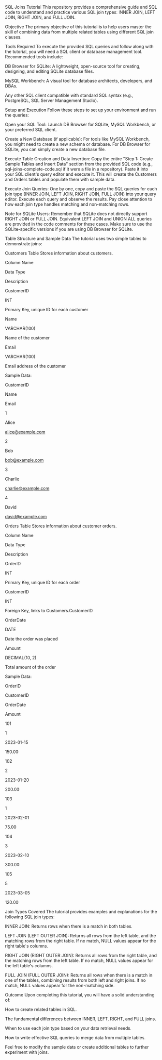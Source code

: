 SQL Joins Tutorial
This repository provides a comprehensive guide and SQL code to understand and practice various SQL join types: INNER JOIN, LEFT JOIN, RIGHT JOIN, and FULL JOIN.

Objective
The primary objective of this tutorial is to help users master the skill of combining data from multiple related tables using different SQL join clauses.

Tools Required
To execute the provided SQL queries and follow along with the tutorial, you will need a SQL client or database management tool. Recommended tools include:

DB Browser for SQLite: A lightweight, open-source tool for creating, designing, and editing SQLite database files.

MySQL Workbench: A visual tool for database architects, developers, and DBAs.

Any other SQL client compatible with standard SQL syntax (e.g., PostgreSQL, SQL Server Management Studio).

Setup and Execution
Follow these steps to set up your environment and run the queries:

Open your SQL Tool: Launch DB Browser for SQLite, MySQL Workbench, or your preferred SQL client.

Create a New Database (if applicable): For tools like MySQL Workbench, you might need to create a new schema or database. For DB Browser for SQLite, you can simply create a new database file.

Execute Table Creation and Data Insertion:
Copy the entire "Step 1: Create Sample Tables and Insert Data" section from the provided SQL code (e.g., sql-joins-complete-code.sql if it were a file in a repository).
Paste it into your SQL client's query editor and execute it. This will create the Customers and Orders tables and populate them with sample data.

Execute Join Queries:
One by one, copy and paste the SQL queries for each join type (INNER JOIN, LEFT JOIN, RIGHT JOIN, FULL JOIN) into your query editor.
Execute each query and observe the results. Pay close attention to how each join type handles matching and non-matching rows.

Note for SQLite Users: Remember that SQLite does not directly support RIGHT JOIN or FULL JOIN. Equivalent LEFT JOIN and UNION ALL queries are provided in the code comments for these cases. Make sure to use the SQLite-specific versions if you are using DB Browser for SQLite.

Table Structure and Sample Data
The tutorial uses two simple tables to demonstrate joins:

Customers Table
Stores information about customers.

Column Name

Data Type

Description

CustomerID

INT

Primary Key, unique ID for each customer

Name

VARCHAR(100)

Name of the customer

Email

VARCHAR(100)

Email address of the customer

Sample Data:

CustomerID

Name

Email

1

Alice

alice@example.com

2

Bob

bob@example.com

3

Charlie

charlie@example.com

4

David

david@example.com

Orders Table
Stores information about customer orders.

Column Name

Data Type

Description

OrderID

INT

Primary Key, unique ID for each order

CustomerID

INT

Foreign Key, links to Customers.CustomerID

OrderDate

DATE

Date the order was placed

Amount

DECIMAL(10, 2)

Total amount of the order

Sample Data:

OrderID

CustomerID

OrderDate

Amount

101

1

2023-01-15

150.00

102

2

2023-01-20

200.00

103

1

2023-02-01

75.00

104

3

2023-02-10

300.00

105

5

2023-03-05

120.00

Join Types Covered
The tutorial provides examples and explanations for the following SQL join types:

INNER JOIN: Returns rows when there is a match in both tables.

LEFT JOIN (LEFT OUTER JOIN): Returns all rows from the left table, and the matching rows from the right table. If no match, NULL values appear for the right table's columns.

RIGHT JOIN (RIGHT OUTER JOIN): Returns all rows from the right table, and the matching rows from the left table. If no match, NULL values appear for the left table's columns.

FULL JOIN (FULL OUTER JOIN): Returns all rows when there is a match in one of the tables, combining results from both left and right joins. If no match, NULL values appear for the non-matching side.

Outcome
Upon completing this tutorial, you will have a solid understanding of:

How to create related tables in SQL.

The fundamental differences between INNER, LEFT, RIGHT, and FULL joins.

When to use each join type based on your data retrieval needs.

How to write effective SQL queries to merge data from multiple tables.

Feel free to modify the sample data or create additional tables to further experiment with joins.
